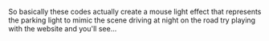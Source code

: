 So basically these codes actually create
a mouse light effect
that represents the parking light
to mimic the scene driving at night on the road
try playing with the website 
and you'll see...
